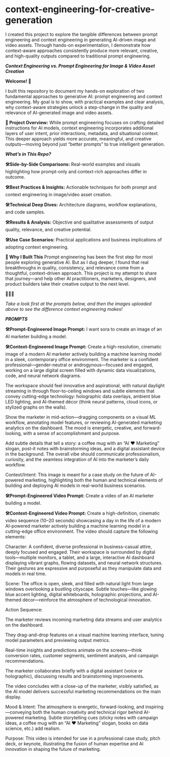# context-engineering-for-creative-generation
I created this project to explore the tangible differences between prompt engineering and context engineering in generating AI-driven image and video assets. Through hands-on experimentation, I demonstrate how context-aware approaches consistently produce more relevant, creative, and high-quality outputs compared to traditional prompt engineering.

_**Context Engineering vs. Prompt Engineering for Image & Video Asset Creation**_

**Welcome! 👋**

I built this repository to document my hands-on exploration of two fundamental approaches to generative AI: prompt engineering and context engineering. My goal is to show, with practical examples and clear analysis, why context-aware strategies unlock a step-change in the quality and relevance of AI-generated image and video assets.

**🚀 Project Overview:**
While prompt engineering focuses on crafting detailed instructions for AI models, context engineering incorporates additional layers of user intent, prior interactions, metadata, and situational context. This deeper approach yields more accurate, meaningful, and creative outputs—moving beyond just “better prompts” to true intelligent generation.

_**What’s in This Repo?**_

**🛠️Side-by-Side Comparisons:**
Real-world examples and visuals highlighting how prompt-only and context-rich approaches differ in outcome.

**🛠️Best Practices & Insights:**
Actionable techniques for both prompt and context engineering in image/video asset creation.

**🛠️Technical Deep Dives:**
Architecture diagrams, workflow explanations, and code samples.

**🛠️Results & Analysis:**
Objective and qualitative assessments of output quality, relevance, and creative potential.

**🛠️Use Case Scenarios:**
Practical applications and business implications of adopting context engineering.

**🧠 Why I Built This**
Prompt engineering has been the first step for most people exploring generative AI. But as I dug deeper, I found that real breakthroughs in quality, consistency, and relevance come from a thoughtful, context-driven approach. This project is my attempt to share that journey—and help other AI practitioners, marketers, designers, and product builders take their creative output to the next level.


🚀🚀🚀

_Take a look first at the prompts below, and then the images uploaded above to see the difference context engineering makes!_

_**PROMPTS**_

**🛠️Prompt-Engineered Image Prompt:**
I want sora to create an image of an AI marketer building a model.

**🛠️Context-Engineered Image Prompt:**
Create a high-resolution, cinematic image of a modern AI marketer actively building a machine learning model in a sleek, contemporary office environment. The marketer is a confident professional—gender-neutral or androgynous—focused and engaged, working on a large digital screen filled with dynamic data visualizations, code, and neural network diagrams.

The workspace should feel innovative and aspirational, with natural daylight streaming in through floor-to-ceiling windows and subtle elements that convey cutting-edge technology: holographic data overlays, ambient blue LED lighting, and AI-themed décor (think neural patterns, cloud icons, or stylized graphs on the walls).

Show the marketer in mid-action—dragging components on a visual ML workflow, annotating model features, or reviewing AI-generated marketing analytics on the dashboard. The mood is energetic, creative, and forward-looking, with a sense of accomplishment and purpose.

Add subtle details that tell a story: a coffee mug with an “AI ❤️ Marketing” slogan, post-it notes with brainstorming ideas, and a digital assistant device in the background. The overall vibe should communicate professionalism, curiosity, and the seamless integration of AI into the marketer’s daily workflow.

Context/Intent: This image is meant for a case study on the future of AI-powered marketing, highlighting both the human and technical elements of building and deploying AI models in real-world business scenarios.

**🛠️Prompt-Engineered Video Prompt:**
Create a video of an AI marketer building a model.

**🛠️Context-Engineered Video Prompt:**
Create a high-definition, cinematic video sequence (10–20 seconds) showcasing a day in the life of a modern AI-powered marketer actively building a machine learning model in a cutting-edge office environment. The video should capture the following elements:

Character: A confident, diverse professional in business-casual attire, deeply focused and engaged. Their workspace is surrounded by digital tools—multiple monitors, a tablet, and a large, interactive AI dashboard displaying vibrant graphs, flowing datasets, and neural network structures. Their gestures are expressive and purposeful as they manipulate data and models in real time.

Scene: The office is open, sleek, and filled with natural light from large windows overlooking a bustling cityscape. Subtle touches—like glowing blue accent lighting, digital whiteboards, holographic projections, and AI-themed décor—reinforce the atmosphere of technological innovation.

Action Sequence:

The marketer reviews incoming marketing data streams and user analytics on the dashboard.

They drag-and-drop features on a visual machine learning interface, tuning model parameters and previewing output metrics.

Real-time insights and predictions animate on the screens—think conversion rates, customer segments, sentiment analysis, and campaign recommendations.

The marketer collaborates briefly with a digital assistant (voice or holographic), discussing results and brainstorming improvements.

The video concludes with a close-up of the marketer, visibly satisfied, as the AI model delivers successful marketing recommendations on the main display.

Mood & Intent: The atmosphere is energetic, forward-looking, and inspiring—conveying both the human creativity and technical rigor behind AI-powered marketing. Subtle storytelling cues (sticky notes with campaign ideas, a coffee mug with an “AI ❤️ Marketing” slogan, books on data science, etc.) add realism.

Purpose: This video is intended for use in a professional case study, pitch deck, or keynote, illustrating the fusion of human expertise and AI innovation in shaping the future of marketing.


